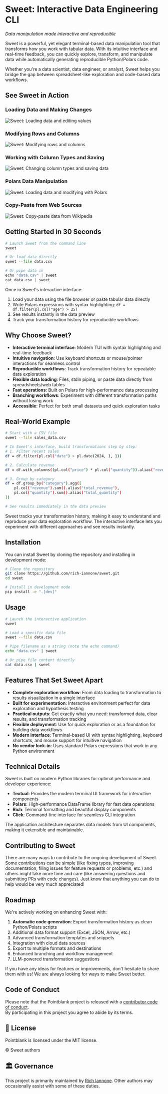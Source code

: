 # Sweet: Interactive Data Engineering CLI

_Data manipulation made interactive and reproducible_

Sweet is a powerful, yet elegant terminal-based data manipulation tool that transforms how you work with tabular data. With its intuitive interface and real-time feedback, you can quickly explore, transform, and manipulate data while automatically generating reproducible Python/Polars code.

Whether you're a data scientist, data engineer, or analyst, Sweet helps you bridge the gap between spreadsheet-like exploration and code-based data workflows.

## See Sweet in Action

### Loading Data and Making Changes
![Sweet: Loading data and editing values](sweet-open-load-data-change-values.gif)

### Modifying Rows and Columns
![Sweet: Modifying rows and columns](sweet-modify-rows-and-columns.gif)

### Working with Column Types and Saving
![Sweet: Changing column types and saving data](change-column-type-save-data.gif)

### Polars Data Manipulation
![Sweet: Loading data and modifying with Polars](load-data-modify-with-polars.gif)

### Copy-Paste from Web Sources
![Sweet: Copy-paste data from Wikipedia](copy-paste-from-wikipedia.gif)

## Getting Started in 30 Seconds

```python
# Launch Sweet from the command line
sweet

# Or load data directly
sweet --file data.csv

# Or pipe data in
echo "data.csv" | sweet
cat data.csv | sweet
```

Once in Sweet's interactive interface:

1. Load your data using the file browser or paste tabular data directly
2. Write Polars expressions with syntax highlighting: `df = df.filter(pl.col("age") > 25)`
3. See results instantly in the data preview
4. Track your transformation history for reproducible workflows

## Why Choose Sweet?

- **Interactive terminal interface**: Modern TUI with syntax highlighting and real-time feedback
- **Intuitive navigation**: Use keyboard shortcuts or mouse/pointer interactions for seamless control
- **Reproducible workflows**: Track transformation history for repeatable data exploration
- **Flexible data loading**: Files, stdin piping, or paste data directly from spreadsheets/web tables
- **Fast operations**: Built on Polars for high-performance data processing
- **Branching workflows**: Experiment with different transformation paths without losing work
- **Accessible**: Perfect for both small datasets and quick exploration tasks

## Real-World Example

```bash
# Start with a CSV file
sweet --file sales_data.csv

# In Sweet's interface, build transformations step by step:
# 1. Filter recent sales
df = df.filter(pl.col("date") > pl.date(2024, 1, 1))

# 2. Calculate revenue
df = df.with_columns((pl.col("price") * pl.col("quantity")).alias("revenue"))

# 3. Group by category
df = df.group_by("category").agg([
    pl.col("revenue").sum().alias("total_revenue"),
    pl.col("quantity").sum().alias("total_quantity")
])

# See results immediately in the data preview
```

Sweet tracks your transformation history, making it easy to understand and reproduce your data exploration workflow. The interactive interface lets you experiment with different approaches and see results instantly.

## Installation

You can install Sweet by cloning the repository and installing in development mode:

```bash
# Clone the repository
git clone https://github.com/rich-iannone/sweet.git
cd sweet

# Install in development mode
pip install -e ".[dev]"
```

## Usage

```bash
# Launch the interactive application
sweet

# Load a specific data file
sweet --file data.csv

# Pipe filename as a string (note the echo command)
echo "data.csv" | sweet

# Or pipe file content directly
cat data.csv | sweet
```

## Features That Set Sweet Apart

- **Complete exploration workflow**: From data loading to transformation to results visualization in a single interface
- **Built for experimentation**: Interactive environment perfect for data exploration and hypothesis testing
- **Practical outputs**: Get exactly what you need: transformed data, clear results, and transformation tracking
- **Flexible deployment**: Use for quick exploration or as a foundation for building data workflows
- **Modern interface**: Terminal-based UI with syntax highlighting, keyboard shortcuts, and mouse support for intuitive navigation
- **No vendor lock-in**: Uses standard Polars expressions that work in any Python environment

## Technical Details

Sweet is built on modern Python libraries for optimal performance and developer experience:

- **Textual**: Provides the modern terminal UI framework for interactive components
- **Polars**: High-performance DataFrame library for fast data operations
- **Rich**: Terminal formatting and beautiful display components
- **Click**: Command-line interface for seamless CLI integration

The application architecture separates data models from UI components, making it extensible and maintainable.

## Contributing to Sweet

There are many ways to contribute to the ongoing development of Sweet. Some contributions can be simple (like fixing typos, improving documentation, filing issues for feature requests or problems, etc.) and others might take more time and care (like answering questions and submitting PRs with code changes). Just know that anything you can do to help would be very much appreciated!

## Roadmap

We're actively working on enhancing Sweet with:

1. **Automatic code generation**: Export transformation history as clean Python/Polars scripts
2. Additional data format support (Excel, JSON, Arrow, etc.)
3. Advanced transformation templates and snippets
4. Integration with cloud data sources
5. Export to multiple formats and destinations
6. Enhanced branching and workflow management
7. LLM-powered transformation suggestions

If you have any ideas for features or improvements, don't hesitate to share them with us! We are always looking for ways to make Sweet better.

## Code of Conduct

Please note that the Pointblank project is released with a [contributor code of conduct](https://www.contributor-covenant.org/version/2/1/code_of_conduct/). <br>By participating in this project you agree to abide by its terms.

## 📄 License

Pointblank is licensed under the MIT license.

© Sweet authors

## 🏛️ Governance

This project is primarily maintained by
[Rich Iannone](https://bsky.app/profile/richmeister.bsky.social). Other authors may occasionally
assist with some of these duties.

